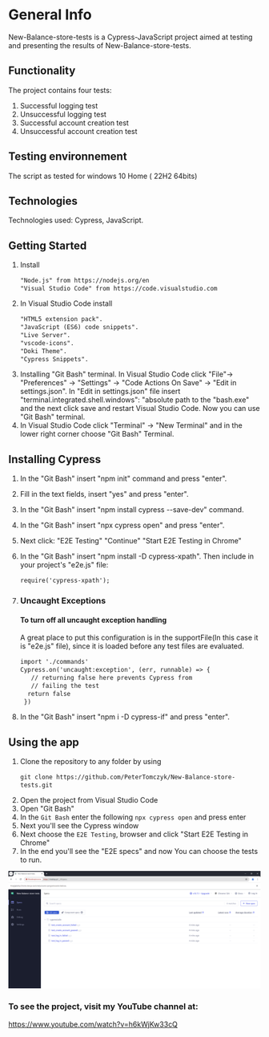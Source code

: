 # General Info #

New-Balance-store-tests is a Cypress-JavaScript project aimed at testing and presenting the results of New-Balance-store-tests. 

## Functionality ##

The project contains four tests: 
1) Successful logging test 
2) Unsuccessful logging test 
3) Successful account creation test 
4) Unsuccessful account creation test

## Testing environnement ##

The script as tested for windows 10 Home ( 22H2 64bits)

## Technologies ##

Technologies used: Cypress, JavaScript.

## Getting Started ##

1. Install 
    ```
    "Node.js" from https://nodejs.org/en
    "Visual Studio Code" from https://code.visualstudio.com
    ```
2. In Visual Studio Code install 
    ```
    "HTML5 extension pack".
    "JavaScript (ES6) code snippets".
    "Live Server".
    "vscode-icons".
    "Doki Theme".
    "Cypress Snippets".
    ```
3. Installing "Git Bash" terminal.
In Visual Studio Code click "File"-> "Preferences" -> "Settings" -> "Code Actions On Save" -> "Edit in settings.json". In "Edit in settings.json" file insert "terminal.integrated.shell.windows": "absolute path to the "bash.exe" and the next click save and restart Visual Studio Code. Now you can use "Git Bash" terminal.
4. In Visual Studio Code click "Terminal" -> "New Terminal" and in the lower right corner choose "Git Bash" Terminal.

## Installing Cypress ##

1. In the "Git Bash" insert "npm init" command and press "enter".
2. Fill in the text fields, insert "yes" and press "enter".
3. In the "Git Bash" insert "npm install cypress --save-dev" command.
4. In the "Git Bash" insert "npx cypress open" and press "enter".
5. Next click:
    "E2E Testing"
    "Continue"
    "Start E2E Testing in Chrome"
6. In the "Git Bash" insert "npm install -D cypress-xpath". 
   Then include in your project's "e2e.js" file:
    ```
    require('cypress-xpath');
    ```
   
7. ### Uncaught Exceptions ###
   #### To turn off all uncaught exception handling ####
   A great place to put this configuration is in the supportFile(In this case it is "e2e.js" file), since it is loaded before any test files are evaluated. 

   ```
   import './commands'
   Cypress.on('uncaught:exception', (err, runnable) => {
      // returning false here prevents Cypress from
      // failing the test
     return false
    })

   ```
8. In the "Git Bash" insert "npm i -D cypress-if" and press "enter".

## Using the app ##

1. Clone the repository to any folder by using
	```
	git clone https://github.com/PeterTomczyk/New-Balance-store-tests.git
	```
2. Open the project from Visual Studio Code
3. Open "Git Bash"
4. In the ```Git Bash``` enter the following ```npx cypress open``` and press enter
5. Next you'll see the Cypress window
6. Next choose the ```E2E Testing```, browser and click "Start E2E Testing in Chrome"
7. In the end you'll see the "E2E specs" and now You can choose the tests to run.


<img src="./docs/New-Balance-store-tests.png">

### To see the project, visit my YouTube channel at: ###

https://www.youtube.com/watch?v=h6kWjKw33cQ
